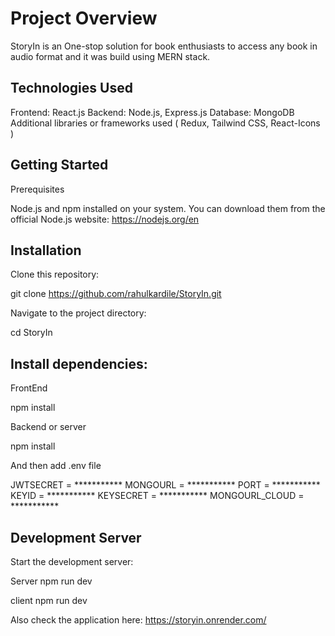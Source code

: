 # Project Overview

StoryIn is an One-stop solution for book enthusiasts to access any book
in audio format and it was build using MERN stack.

## Technologies Used

Frontend: React.js
Backend: Node.js, Express.js
Database: MongoDB
 Additional libraries or frameworks used ( Redux, Tailwind CSS, React-Icons )

## Getting Started

Prerequisites

Node.js and npm installed on your system. You can download them from the official Node.js website: https://nodejs.org/en

## Installation

Clone this repository:

git clone https://github.com/rahulkardile/StoryIn.git

Navigate to the project directory:

cd StoryIn

## Install dependencies:

FrontEnd

npm install

Backend or server

npm install 

And then add .env file

JWTSECRET = ***********
MONGOURL = ***********
PORT = ***********
KEYID = ***********
KEYSECRET = ***********
MONGOURL_CLOUD = ***********

## Development Server

Start the development server:

Server
npm run dev

client
npm run dev

Also check the application here: https://storyin.onrender.com/
